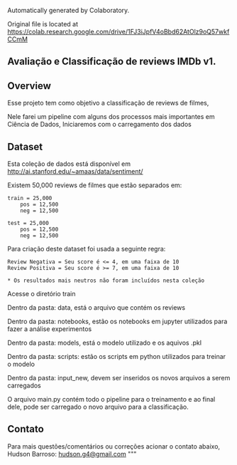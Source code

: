 Automatically generated by Colaboratory.

Original file is located at
    https://colab.research.google.com/drive/1FJ3iJpfV4oBbd62AtOlz9oQ57wkfCCmM

## Avaliação e Classificação de reviews IMDb v1.

## Overview

Esse projeto tem como objetivo a classificação de reviews de filmes,

Nele farei um pipeline com alguns dos processos mais importantes em Ciência de Dados,
Iniciaremos com o carregamento dos dados

## Dataset

Esta coleção de dados está disponível em http://ai.stanford.edu/~amaas/data/sentiment/

Existem 50,000 reviews de filmes que estão separados em:

    train = 25,000    
        pos = 12,500        
        neg = 12,500

    test = 25,000    
        pos = 12,500        
        neg = 12,500
        
Para criação deste dataset foi usada a seguinte regra:

    Review Negativa = Seu score é <= 4, em uma faixa de 10    
    Review Positiva = Seu score é >= 7, em uma faixa de 10
    
    * Os resultados mais neutros não foram incluídos nesta coleção

Acesse o diretório train

Dentro da pasta: data, está o arquivo que contém os reviews

Dentro da pasta: notebooks, estão os notebooks em jupyter utilizados para fazer a análise experimentos

Dentro da pasta: models, está o modelo utilizado e os aquivos .pkl

Dentro da pasta: scripts: estão os scripts em python utilizados para treinar o modelo

Dentro da pasta: input_new, devem ser inseridos os novos arquivos a serem carregados


O arquivo main.py contém todo o pipeline para o treinamento e ao final dele, pode ser carregado o novo arquivo para a classificação.

## Contato

Para mais questões/comentários ou correções acionar o contato abaixo, Hudson Barroso:
hudson.g4@gmail.com
"""
